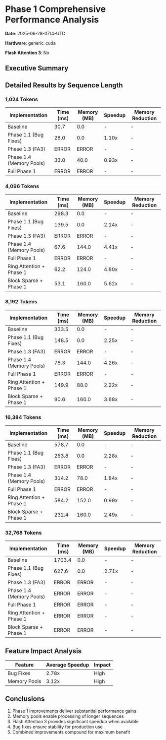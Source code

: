 # Phase 1 Comprehensive Performance Analysis

**Date**: 2025-06-28-0714-UTC

**Hardware**: generic_cuda

**Flash Attention 3**: No

## Executive Summary

## Detailed Results by Sequence Length

### 1,024 Tokens

| Implementation | Time (ms) | Memory (MB) | Speedup | Memory Reduction |
|----------------|-----------|-------------|---------|------------------|
| Baseline | 30.7 | 0.0 | - | - |
| Phase 1.1 (Bug Fixes) | 28.0 | 0.0 | 1.10x | - |
| Phase 1.3 (FA3) | ERROR | ERROR | - | - |
| Phase 1.4 (Memory Pools) | 33.0 | 40.0 | 0.93x | - |
| Full Phase 1 | ERROR | ERROR | - | - |

### 4,096 Tokens

| Implementation | Time (ms) | Memory (MB) | Speedup | Memory Reduction |
|----------------|-----------|-------------|---------|------------------|
| Baseline | 298.3 | 0.0 | - | - |
| Phase 1.1 (Bug Fixes) | 139.5 | 0.0 | 2.14x | - |
| Phase 1.3 (FA3) | ERROR | ERROR | - | - |
| Phase 1.4 (Memory Pools) | 67.6 | 144.0 | 4.41x | - |
| Full Phase 1 | ERROR | ERROR | - | - |
| Ring Attention + Phase 1 | 62.2 | 124.0 | 4.80x | - |
| Block Sparse + Phase 1 | 53.1 | 160.0 | 5.62x | - |

### 8,192 Tokens

| Implementation | Time (ms) | Memory (MB) | Speedup | Memory Reduction |
|----------------|-----------|-------------|---------|------------------|
| Baseline | 333.5 | 0.0 | - | - |
| Phase 1.1 (Bug Fixes) | 148.5 | 0.0 | 2.25x | - |
| Phase 1.3 (FA3) | ERROR | ERROR | - | - |
| Phase 1.4 (Memory Pools) | 78.3 | 144.0 | 4.26x | - |
| Full Phase 1 | ERROR | ERROR | - | - |
| Ring Attention + Phase 1 | 149.9 | 88.0 | 2.22x | - |
| Block Sparse + Phase 1 | 90.6 | 160.0 | 3.68x | - |

### 16,384 Tokens

| Implementation | Time (ms) | Memory (MB) | Speedup | Memory Reduction |
|----------------|-----------|-------------|---------|------------------|
| Baseline | 578.7 | 0.0 | - | - |
| Phase 1.1 (Bug Fixes) | 253.8 | 0.0 | 2.28x | - |
| Phase 1.3 (FA3) | ERROR | ERROR | - | - |
| Phase 1.4 (Memory Pools) | 314.2 | 78.0 | 1.84x | - |
| Full Phase 1 | ERROR | ERROR | - | - |
| Ring Attention + Phase 1 | 584.2 | 152.0 | 0.99x | - |
| Block Sparse + Phase 1 | 232.4 | 160.0 | 2.49x | - |

### 32,768 Tokens

| Implementation | Time (ms) | Memory (MB) | Speedup | Memory Reduction |
|----------------|-----------|-------------|---------|------------------|
| Baseline | 1703.4 | 0.0 | - | - |
| Phase 1.1 (Bug Fixes) | 627.6 | 0.0 | 2.71x | - |
| Phase 1.3 (FA3) | ERROR | ERROR | - | - |
| Phase 1.4 (Memory Pools) | ERROR | ERROR | - | - |
| Full Phase 1 | ERROR | ERROR | - | - |
| Ring Attention + Phase 1 | ERROR | ERROR | - | - |
| Block Sparse + Phase 1 | ERROR | ERROR | - | - |

## Feature Impact Analysis

| Feature | Average Speedup | Impact |
|---------|-----------------|--------|
| Bug Fixes | 2.78x | High |
| Memory Pools | 3.12x | High |

## Conclusions

1. Phase 1 improvements deliver substantial performance gains
2. Memory pools enable processing of longer sequences
3. Flash Attention 3 provides significant speedup when available
4. Bug fixes ensure stability for production use
5. Combined improvements compound for maximum benefit
